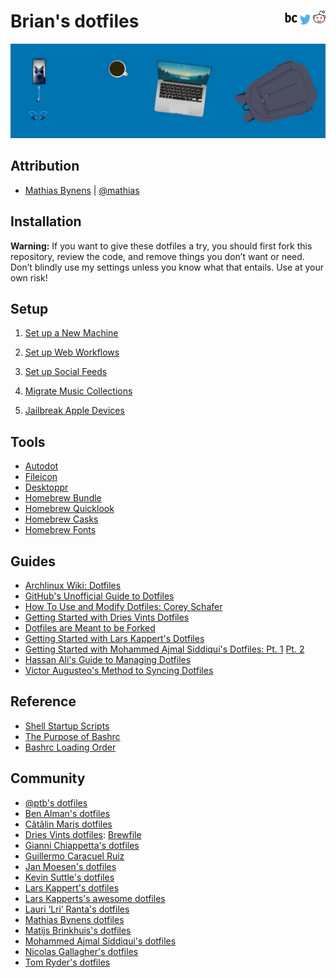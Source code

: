 <h1>
Brian's dotfiles
<a href="https://reddit.com/user/NeonSpaceCandy">
<img src=".asset/reddit.png" width="20" height="20" align="right"> <a/>
<a href="https://twitter.com/briancrink">
<img src=".asset/twitter.png" width="25" height="25" align="right"> <a/>
<a href="https://briancrink.com/">
<img src=".asset/favicon.png" width="20" height="20" align="right"> <a/>
</h1>

[![](.asset/banner.png)](https://briancrink.com/software)

## Attribution

- [Mathias Bynens](https://mathiasbynens.be/) |
  [@mathias](http://twitter.com/mathias)

## Installation

**Warning:** If you want to give these dotfiles a try, you should first fork
this repository, review the code, and remove things you don’t want or need.
Don’t blindly use my settings unless you know what that entails. Use at your own
risk!

## Setup

1. [Set up a New Machine](https://github.com/briancrink/dotfiles/blob/master/.setup)

2. [Set up Web Workflows](https://github.com/briancrink/dotfiles/blob/master/.chrome)

3. [Set up Social Feeds](https://github.com/briancrink/dotfiles/blob/master/.feed)

4. [Migrate Music Collections](https://github.com/briancrink/dotfiles/blob/master/.music)

5. [Jailbreak Apple Devices](https://github.com/briancrink/dotfiles/blob/master/.jailbreak)

## Tools

- [Autodot](https://github.com/ajmalsiddiqui/autodot)
- [Fileicon](https://github.com/mklement0/fileicon#manual-installation)
- [Desktoppr](https://github.com/scriptingosx/desktoppr)
- [Homebrew Bundle](https://github.com/Homebrew/homebrew-bundle)
- [Homebrew Quicklook](https://github.com/sindresorhus/quick-look-plugins)
- [Homebrew Casks](https://github.com/Homebrew/homebrew-cask/tree/master/Casks)
- [Homebrew Fonts](https://github.com/Homebrew/homebrew-cask-fonts/tree/master/Casks)

## Guides

- [Archlinux Wiki: Dotfiles](https://wiki.archlinux.org/index.php/Dotfiles)
- [GitHub's Unofficial Guide to Dotfiles](https://dotfiles.github.io/)
- [How To Use and Modify Dotfiles: Corey Schafer](https://youtube.com/watch?v=c5RZWDLqifA)
- [Getting Started with Dries Vints Dotfiles](https://medium.com/@driesvints/getting-started-with-dotfiles-76bf046d035c)
- [Dotfiles are Meant to be Forked](https://zachholman.com/2010/08/dotfiles-are-meant-to-be-forked/)
- [Getting Started with Lars Kappert's Dotfiles](https://medium.com/@webprolific/getting-started-with-dotfiles-43c3602fd789)
- [Getting Started with Mohammed Ajmal Siddiqui's Dotfiles: Pt. 1](https://medium.freecodecamp.org/dive-into-dotfiles-part-1-e4eb1003cff6)
  [Pt. 2](https://medium.freecodecamp.org/dive-into-dotfiles-part-2-6321b4a73608)
- [Hassan Ali's Guide to Managing Dotfiles](https://hackernoon.com/learn-how-to-manage-dotfiles-b8b62c6c5491)
- [Victor Augusteo's Method to Syncing Dotfiles](https://medium.com/@augusteo/simplest-way-to-sync-dotfiles-and-config-using-git-14051af8703a)

## Reference

- [Shell Startup Scripts](https://blog.flowblok.id.au/2013-02/shell-startup-scripts.html)
- [The Purpose of Bashrc](https://unix.stackexchange.com/questions/129143/what-is-the-purpose-of-bashrc-and-how-does-it-work)
- [Bashrc Loading Order](https://shreevatsa.wordpress.com/2008/03/30/zshbash-startup-files-loading-order-bashrc-zshrc-etc/)

## Community

- [@ptb's dotfiles](https://github.com/ptb/mac-setup)
- [Ben Alman's dotfiles](https://github.com/cowboy/dotfiles)
- [Cătălin Mariș dotfiles](https://github.com/alrra/dotfiles)
- [Dries Vints dotfiles](https://github.com/driesvints/dotfiles):
  [Brewfile](https://github.com/driesvints/dotfiles/blob/master/Brewfile)
- [Gianni Chiappetta's dotfiles](https://github.com/gf3/dotfiles)
- [Guillermo Caracuel Ruiz](https://github.com/gcaracuel/dotfiles)
- [Jan Moesen's dotfiles](https://gist.github.com/1156154)
- [Kevin Suttle's dotfiles](https://github.com/kevinSuttle/dotfiles)
- [Lars Kappert's dotfiles](https://github.com/webpro/dotfiles)
- [Lars Kapperts's awesome dotfiles](https://github.com/webpro/awesome-dotfiles)
- [Lauri ‘Lri’ Ranta's dotfiles](http://osxnotes.net/defaults.html)
- [Mathias Bynens dotfiles](https://github.com/mathiasbynens/dotfiles/)
- [Matijs Brinkhuis's dotfiles](https://github.com/matijs/dotfiles)
- [Mohammed Ajmal Siddiqui's dotfiles](https://github.com/ajmalsiddiqui/dotfiles)
- [Nicolas Gallagher's dotfiles](https://github.com/necolas/dotfiles)
- [Tom Ryder's dotfiles](https://sanctum.geek.nz/cgit/dotfiles.git/about)
